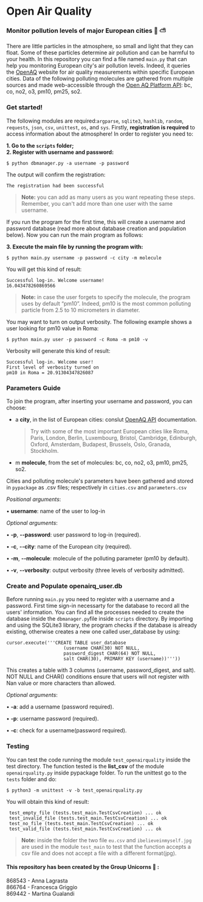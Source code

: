 # Open Air Quality
### Monitor pollution levels of major European cities :deciduous_tree: :partly_sunny:

There are little particles in the atmosphere, so small and light that they can float. Some of these particles determine air pollution and can be harmful to your health. In this repository you can find a file named ```main.py``` that can help you monitoring European city's air pollution levels. Indeed, it queries the [OpenAQ](https://openaq.org) website for air quality measurements within specific European cities. Data of the following polluting molecules are gathered from multiple sources and made web-accessible through the [Open AQ Platform API](https://docs.openaq.org/): bc, co, no2, o3, pm10, pm25, so2.


### Get started!
The following modules are required:```argparse```, ```sqlite3```, ```hashlib```, ```random```, ```requests```, ```json```, ```csv```, ```unittest```, ```os```, and ```sys```.
Firstly, **registration is required** to access information about the atmosphere!
In order to register you need to: 

**1. Go to the ```scripts``` folder;** <br/>
**2. Register with username and password:**
```
$ python dbmanager.py -a username -p password  
```
The output will confirm the registration:
```
The registration had been successful
```
> **Note:** you can add as many users as you want repeating these steps. Remember, you can't add more than one user with the same username.


If you run the program for the first time, this will create a username and password database (read more about database creation and population below). Now you can run the main program as follows:

**3. Execute the main file by running the program with:**
```
$ python main.py username -p password -c city -m molecule
```

You will get this kind of result:	
```
Successful log-in. Welcome username!
16.043478260869566
```
> **Note:** in case the user forgets to specify the molecule, the program uses by default “pm10”. Indeed, pm10 is the most common polluting particle from 2.5 to 10 micrometers in diameter.


You may want to turn on output verbosity. The following example shows a user looking for pm10 value in Roma: 
```
$ python main.py user -p password -c Roma -m pm10 -v 
``` 
Verbosity will generate this kind of result:
```
Successful log-in. Welcome user!
First level of verbosity turned on
pm10 in Roma = 20.91304347826087 
```

### Parameters Guide
To join the program, after inserting your username and password, you can choose:
- a **city**, in the list of European cities: conslut [OpenAQ API](https://api.openaq.org/v1/cities) documentation. 
  > Try with some of the most important European cities like Roma, Paris, London, Berlin, Luxembourg, Bristol, Cambridge, Edinburgh, Oxford, Amsterdam, Budapest, Brussels, Oslo, Granada, Stockholm.
- m **molecule**, from the set of molecules: bc, co, no2, o3, pm10, pm25, so2.<br/>

Cities and polluting molecule's parameters have been gathered and stored in ```pypackage``` as .csv files; respectively in ```cities.csv``` and ```parameters.csv```

*Positional arguments*:

• **username**: name of the user to log-in

*Optional arguments*:

•	**-p**, **--password**: user password to log-in (required).

•	**-c**, **--city**: name of the European city (required).

•	**-m**, **--molecule**: molecule of the polluting parameter (pm10 by default).

•	**-v**, **--verbosity**: output verbosity (three levels of verbosity admitted).



### Create and Populate openairq_user.db
Before running ```main.py``` you need to register with a username and a password. First time sign-in necessarty for the database to record all the users' information. You can find all the processes needed to create the database inside the ```dbmanager.py```file inside ```scripts``` directory. 
By importing and using the SQLite3 library, the program checks if the database is already existing, otherwise creates a new one called user_database by using: 
```
cursor.execute('''CREATE TABLE user_database
                     (username CHAR(30) NOT NULL,
                     password_digest CHAR(64) NOT NULL,
                     salt CHAR(30), PRIMARY KEY (username))'''))
```
 
This creates a table with 3 columns (username, password_digest, and salt). NOT NULL and CHAR() conditions ensure that users will not register with Nan value or more characters than allowed.

*Optional arguments*:

•	**-a**: add a username (password required).

•	**-p**: username password (required).

•	**-c**: check for a username(password required).




### Testing 
You can test the code running the module ```test_openairquality``` inside the test directory. The function tested is the **list_csv** of the module ```openairquality.py``` inside pypackage folder.
To run the unittest go to the ```tests``` folder and do:
```
$ python3 -m unittest -v -b test_openairquality.py
```
You will obtain this kind of result: 
```
 test_empty_file (tests.test_main.TestCsvCreation) ... ok
 test_invalid_file (tests.test_main.TestCsvCreation) ... ok
 test_no_file (tests.test_main.TestCsvCreation) ... ok
 test_valid_file (tests.test_main.TestCsvCreation) ... ok
```
> **Note:** inside the folder the two file ```eu.csv``` and ```ibelieveinmyself.jpg``` are used in the module ```test_main``` to test that the function accepts a csv file and does not accept a file with a different format(jpg).



#### This repository has been created by the Group Unicorns :unicorn: :
868543 - Anna Lagrasta <br/>
866764 - Francesca Griggio <br/>
869442 - Martina Gualandi

